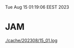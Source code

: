 Tue Aug 15 01:19:06 EEST 2023
# JAM
<a href='./cache/202308/15_01.log'>./cache/202308/15_01.log</a>

